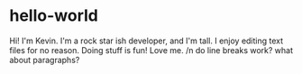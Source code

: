 # hello-world
Hi! I'm Kevin. I'm a rock star ish developer, and I'm tall.
I enjoy editing text files for no reason.
Doing stuff is fun!
Love me.
/n do line breaks work? what about paragraphs?
